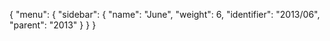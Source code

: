 {
  "menu": {
    "sidebar": {
      "name": "June",
      "weight": 6,
      "identifier": "2013/06",
      "parent": "2013"
    }
  }
}
